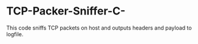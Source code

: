 # TCP-Packer-Sniffer-C-
This code sniffs TCP packets on host and outputs headers and payload to logfile.
